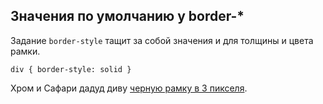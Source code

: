 ## Значения по умолчанию у border-*

Задание `border-style` тащит за собой значения и для толщины и цвета рамки.

```
div { border-style: solid }
```

Хром и Сафари дадуд диву [черную рамку в 3 пикселя](http://codepen.io/anon/pen/wMzoyO).
